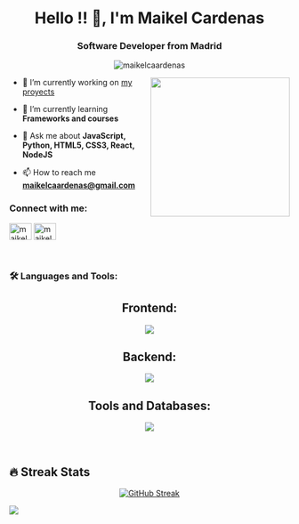 
<h1 align="center">Hello !! 🫡, I'm Maikel Cardenas</h1>
<h3 align="center">Software Developer from Madrid</h3>

<p align="center"> <img src="https://komarev.com/ghpvc/?username=maikelcaardenas&label=Profile%20views&color=0e75b6&style=flat" alt="maikelcaardenas" /> </p>
<picture> <img align="right" src="https://github.com/7oSkaaa/7oSkaaa/blob/main/Images/Right_Side.gif?raw=true" width = 250px></picture>

- 🔭 I’m currently working on [my proyects](https://github.com/maikelcaardenas)

- 🌱 I’m currently learning **Frameworks and courses**

- 💬 Ask me about **JavaScript, Python, HTML5, CSS3, React, NodeJS**

- 📫 How to reach me **maikelcaardenas@gmail.com**

<h3 align="left">Connect with me:</h3>
<p align="left">
<a href="https://fb.com/maikelcardenas" target="blank"><img align="center" src="https://raw.githubusercontent.com/rahuldkjain/github-profile-readme-generator/master/src/images/icons/Social/facebook.svg" alt="maikelcardenas" height="30" width="40" /></a>
<a href="https://instagram.com/maikgcardenas" target="blank"><img align="center" src="https://raw.githubusercontent.com/rahuldkjain/github-profile-readme-generator/master/src/images/icons/Social/instagram.svg" alt="maikelcardenas" height="30" width="40" /></a>
</p>
<br>

<h3 align="left">🛠️ Languages and Tools:</h3>
<h2 align="center">Frontend:</h2>
<p align="center">
  <a href="https://skillicons.dev">
    <img src="https://skillicons.dev/icons?i=html,css,bootstrap,js,ts,react,jquery" />
  </a>
</p>
<h2 align="center">Backend:</h2>
<p align="center">
  <a href="https://skillicons.dev">
    <img src="https://skillicons.dev/icons?i=nodejs,express,npm,py,flask,django" />
  </a>
</p>
<h2 align="center">Tools and Databases:</h2>
<p align="center">
  <a href="https://skillicons.dev">
    <img src="https://skillicons.dev/icons?i=git,github,vscode,jest,postman,figma,notion,mongodb,postgres" />
  </a>
</p>
<br>


<div align="center">

<h2 align="left">🔥 Streak Stats</h2>  

[![GitHub Streak](https://streak-stats.demolab.com?user=Litti8&theme=whatsapp-dark2&border_radius=5.1&date_format=%5BY%20%5DM%20j&mode=weekly)](https://git.io/streak-stats)

  
</div>
<img src="https://user-images.githubusercontent.com/73097560/115834477-dbab4500-a447-11eb-908a-139a6edaec5c.gif"><br><br>
